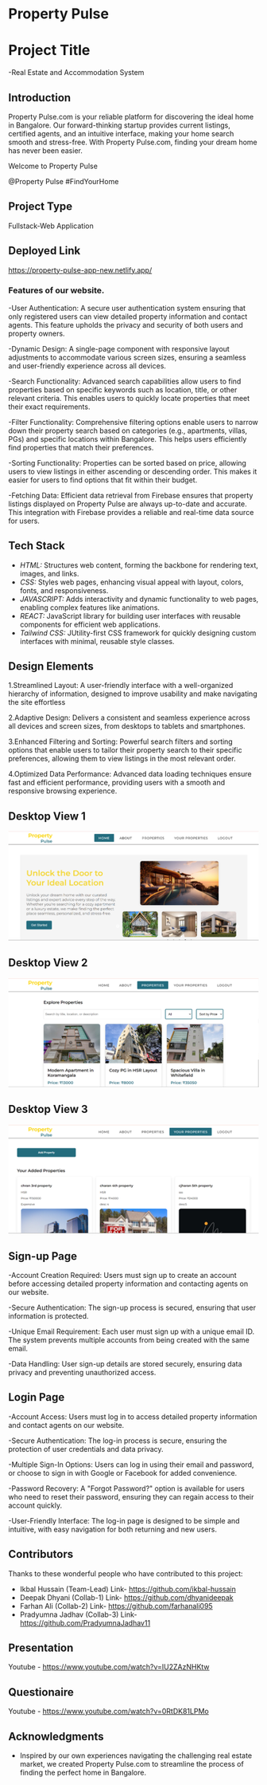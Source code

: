 # Property Pulse

# Project Title
  -Real Estate and Accommodation System


## Introduction
Property Pulse.com is your reliable platform for discovering the ideal home in Bangalore. Our forward-thinking startup provides current listings, certified agents, and an intuitive interface, making your home search smooth and stress-free. With Property Pulse.com, finding your dream home has never been easier.

Welcome to Property Pulse

@Property Pulse #FindYourHome

## Project Type
Fullstack-Web Application

## Deployed Link

https://property-pulse-app-new.netlify.app/

### Features of our website.

-User Authentication: A secure user authentication system ensuring that only registered users can view detailed property information and contact agents. This feature upholds the privacy and security of both users and property owners.

-Dynamic Design: A single-page component with responsive layout adjustments to accommodate various screen sizes, ensuring a seamless and user-friendly experience across all devices.

-Search Functionality: Advanced search capabilities allow users to find properties based on specific keywords such as location, title, or other relevant criteria. This enables users to quickly locate properties that meet their exact requirements.

-Filter Functionality: Comprehensive filtering options enable users to narrow down their property search based on categories (e.g., apartments, villas, PGs) and specific locations within Bangalore. This helps users efficiently find properties that match their preferences.

-Sorting Functionality: Properties can be sorted based on price, allowing users to view listings in either ascending or descending order. This makes it easier for users to find options that fit within their budget.

-Fetching Data: Efficient data retrieval from Firebase ensures that property listings displayed on Property Pulse are always up-to-date and accurate. This integration with Firebase provides a reliable and real-time data source for users.




## Tech Stack

- *HTML:* Structures web content, forming the backbone for rendering text, images, and links.
- *CSS:* Styles web pages, enhancing visual appeal with layout, colors, fonts, and responsiveness.
- *JAVASCRIPT:* Adds interactivity and dynamic functionality to web pages, enabling complex features like animations.
- *REACT:* JavaScript library for building user interfaces with reusable components for efficient web applications.
- *Tailwind CSS:* JUtility-first CSS framework for quickly designing custom interfaces with minimal, reusable style classes.

## Design Elements
1.Streamlined Layout: A user-friendly interface with a well-organized hierarchy of information, designed to improve usability and make navigating the site effortless

2.Adaptive Design: Delivers a consistent and seamless experience across all devices and screen sizes, from desktops to tablets and smartphones.

3.Enhanced Filtering and Sorting: Powerful search filters and sorting options that enable users to tailor their property search to their specific preferences, allowing them to view listings in the most relevant order.

4.Optimized Data Performance: Advanced data loading techniques ensure fast and efficient performance, providing users with a smooth and responsive browsing experience.

## Desktop View 1


  ![View 1](https://github.com/ikbal-hussain/Quantum_Qubits_027/blob/main/real_estate_app/src/images/PropertyPulse%20Screenshot%201.png)


## Desktop View 2

  ![View 2](https://github.com/ikbal-hussain/Quantum_Qubits_027/blob/main/real_estate_app/src/images/PropertyPulse%20Screenshot%202.png)
## Desktop View 3

  ![View 3](https://github.com/ikbal-hussain/Quantum_Qubits_027/blob/main/real_estate_app/src/images/PropertyPulse%20Screenshot%203.png)


## Sign-up Page

-Account Creation Required: Users must sign up to create an account before accessing detailed property information and contacting agents on our website.

-Secure Authentication: The sign-up process is secured, ensuring that user information is protected.

-Unique Email Requirement: Each user must sign up with a unique email ID. The system prevents multiple accounts from being created with the same email.

-Data Handling: User sign-up details are stored securely, ensuring data privacy and preventing unauthorized access.



## Login Page

-Account Access: Users must log in to access detailed property information and contact agents on our website.

-Secure Authentication: The log-in process is secure, ensuring the protection of user credentials and data privacy.

-Multiple Sign-In Options: Users can log in using their email and password, or choose to sign in with Google or Facebook for added convenience.

-Password Recovery: A "Forgot Password?" option is available for users who need to reset their password, ensuring they can regain access to their account quickly.

-User-Friendly Interface: The log-in page is designed to be simple and intuitive, with easy navigation for both returning and new users.



## Contributors

Thanks to these wonderful people who have contributed to this project:
- Ikbal Hussain (Team-Lead) Link- https://github.com/ikbal-hussain
- Deepak Dhyani (Collab-1) Link- https://github.com/dhyanideepak
- Farhan Ali (Collab-2) Link- https://github.com/farhanali095
- Pradyumna Jadhav (Collab-3) Link- https://github.com/PradyumnaJadhav11

## Presentation

Youtube - https://www.youtube.com/watch?v=IU2ZAzNHKtw

## Questionaire

Youtube - https://www.youtube.com/watch?v=0RtDK81LPMo


## Acknowledgments

- Inspired by our own experiences navigating the challenging real estate market, we created Property Pulse.com to streamline the process of finding the perfect home in Bangalore.
